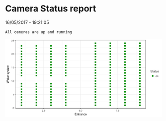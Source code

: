 Camera Status report
================
16/05/2017 - 19:21:05

    All cameras are up and running

![](camreport_files/figure-markdown_github/unnamed-chunk-2-1.png)
